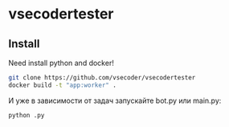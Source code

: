 # vsecodertester

## Install

Need install python and docker!

```bash
git clone https://github.com/vsecoder/vsecodertester
docker build -t "app:worker" .
```

И уже в зависимости от задач запускайте bot.py или main.py:

```bash
python .py
```

